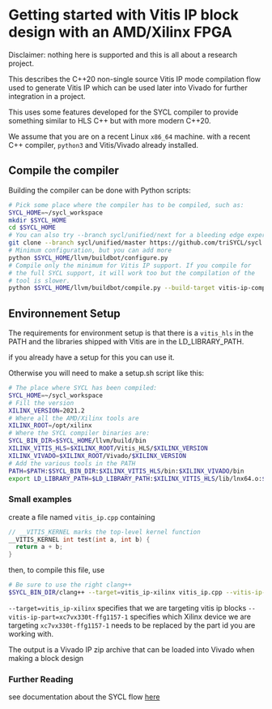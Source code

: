 Getting started with Vitis IP block design with an AMD/Xilinx FPGA
===================================================================================

Disclaimer: nothing here is supported and this is all about a research
project.

This describes the C++20 non-single source Vitis IP mode compilation
flow used to generate Vitis IP which can be used later into Vivado for
further integration in a project.

This uses some features developed for the SYCL compiler to provide
something similar to HLS C++ but with more modern C++20.

We assume that you are on a recent Linux `x86_64` machine. with a
recent C++ compiler, `python3` and Vitis/Vivado already installed.


## Compile the compiler

Building the compiler can be done with Python scripts:

```bash
# Pick some place where the compiler has to be compiled, such as:
SYCL_HOME=~/sycl_workspace
mkdir $SYCL_HOME
cd $SYCL_HOME
# You can also try --branch sycl/unified/next for a bleeding edge experience
git clone --branch sycl/unified/master https://github.com/triSYCL/sycl llvm
# Minimum configuration, but you can add more
python $SYCL_HOME/llvm/buildbot/configure.py
# Compile only the minimum for Vitis IP support. If you compile for
# the full SYCL support, it will work too but the compilation of the
# tool is slower.
python $SYCL_HOME/llvm/buildbot/compile.py --build-target vitis-ip-compiler
```


## Environnement Setup

The requirements for environment setup is that there is a `vitis_hls` in
the PATH and the libraries shipped with Vitis are in the
LD_LIBRARY_PATH.

if you already have a setup for this you can use it.

Otherwise you will need to make a setup.sh script like this:
```bash
# The place where SYCL has been compiled:
SYCL_HOME=~/sycl_workspace
# Fill the version
XILINX_VERSION=2021.2
# Where all the AMD/Xilinx tools are
XILINX_ROOT=/opt/xilinx
# Where the SYCL compiler binaries are:
SYCL_BIN_DIR=$SYCL_HOME/llvm/build/bin
XILINX_VITIS_HLS=$XILINX_ROOT/Vitis_HLS/$XILINX_VERSION
XILINX_VIVADO=$XILINX_ROOT/Vivado/$XILINX_VERSION
# Add the various tools in the PATH
PATH=$PATH:$SYCL_BIN_DIR:$XILINX_VITIS_HLS/bin:$XILINX_VIVADO/bin
export LD_LIBRARY_PATH=$LD_LIBRARY_PATH:$XILINX_VITIS_HLS/lib/lnx64.o:$SYCL_HOME/llvm/build/lib
```


### Small examples

create a file named `vitis_ip.cpp` containing

```cpp
// __VITIS_KERNEL marks the top-level kernel function
__VITIS_KERNEL int test(int a, int b) {
  return a + b;
}
```

then, to compile this file, use
```bash
# Be sure to use the right clang++
$SYCL_BIN_DIR/clang++ --target=vitis_ip-xilinx vitis_ip.cpp --vitis-ip-part=xc7vx330t-ffg1157-1 -o adder.zip
```

 `--target=vitis_ip-xilinx` specifies that we are targeting vitis ip blocks
 `--vitis-ip-part=xc7vx330t-ffg1157-1` specifies which Xilinx device we are targeting `xc7vx330t-ffg1157-1` needs to be replaced by the part id you are working with.

 The output is a Vivado IP zip archive that can be loaded into Vivado when making a block design


### Further Reading

see documentation about the SYCL flow [here](GettingStartedXilinxFPGA.md)
